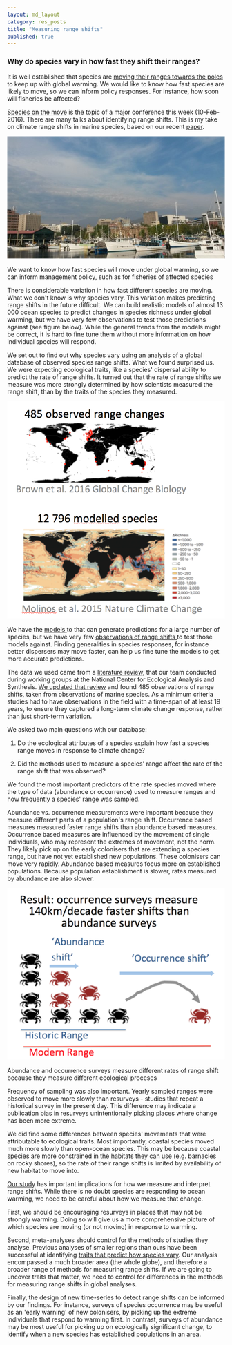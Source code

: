 ```yaml
---
layout: md_layout
category: res_posts
title: "Measuring range shifts"
published: true  
---
```


### Why do species vary in how fast they shift their ranges?

It is well established that species are [moving their ranges towards the poles](http://www.nature.com/nclimate/journal/v3/n10/abs/nclimate1958.html) to keep up with global warming. We would like to know how fast species are likely to move, so we can inform policy responses. For instance, how soon will fisheries be affected?

[Species on the move](http://www.speciesonthemove.com/) is the topic of a major conference this week (10-Feb-2016). There are many talks about identifying range shifts. This is my take on climate range shifts in marine species, based on our recent [paper](http://onlinelibrary.wiley.com/doi/10.1111/gcb.13184/full).

<div class = "image_caption">
<img src ="/Images/climate-range-shifts.png" alt="fishing boats" class="image_float"/>
<p>
We want to know how fast species will move under global warming, so we can inform management policy, such as for fisheries of affected species </a>
</p>
</div>

There is considerable variation in how fast different species are moving. What we don't know is why species vary. This variation makes predicting range shifts in the future difficult. We can build realistic models of almost 13 000 ocean species to predict changes in species richness under global warming, but we have very few observations to test those predictions against (see figure below). While the general trends from the models might be correct, it is hard to fine tune them without more information on how individual species will respond.

We set out to find out why species vary using an analysis of a global database of observed species range shifts.
What we found surprised us. We were expecting ecological traits, like a species' dispersal ability to predict the rate of range shifts. It turned out that the rate of range shifts we measure was more strongly determined by how scientists measured the range shift, than by the traits of the species they measured.   

<div class = "image_caption">
<img src ="/Images/models-vs-obs.png" alt="world map of range shifts" class="image_float"/>
<p>
We have the <a href="http://www.nature.com/nclimate/journal/vaop/ncurrent/full/nclimate2769.html?utm_source=tech.mazavr.tk&utm_medium=link&utm_compaign=article" target = "_blank"> models </a > to that can generate predictions for a large number of species, but we have very few <a href ="http://onlinelibrary.wiley.com/doi/10.1111/gcb.13184/full" target="_blank"> observations of range shifts </a> to test those models against. Finding generalities in species responses, for instance better dispersers may move faster, can help us fine tune the models to get more accurate predictions.
</p>
</div>

The data we used came from a [literature review](http://www.nature.com/nclimate/journal/v3/n10/abs/nclimate1958.html), that our team conducted during working groups at the National Center for Ecological Analysis and Synthesis. [We updated that review](http://onlinelibrary.wiley.com/doi/10.1111/gcb.13184/full) and found 485 observations of range shifts, taken from observations of marine species. As a minimum criteria studies had to have observations in the field with a time-span of at least 19 years, to ensure they captured a long-term climate change response, rather than just short-term variation.

We asked two main questions with our database:

1. Do the ecological attributes of a species explain how fast a species range moves in response to climate change?

2. Did the methods used to measure a species' range affect the rate of the range shift that was observed?

We found the most important predictors of the rate species moved where the type of data (abundance or occurrence) used to measure ranges and how frequently a species' range was sampled.

Abundance vs. occurrence measurements were important because they measure different parts of a population's range shift. Occurrence based measures measured faster range shifts than abundance based measures. Occurrence based measures are influenced by the movement of single individuals, who may represent the extremes of movement, not the norm. They likely pick up on the early colonisers that are extending a species range, but have not yet established new populations. These colonisers can move very rapidly. Abundance based measures focus more on established populations. Because population establishment is slower, rates measured by abundance are also slower.

<div class = "image_caption">
<img src ="/Images/abundance-measure.png" alt="abundances" class="image_float"/>
<p>
Abundance and occurrence surveys measure different rates of range shift because they measure different ecological proceses </a>
</p>
</div>

Frequency of sampling was also important. Yearly sampled ranges were observed to move more slowly than resurveys - studies that repeat a historical survey in the present day. This difference may indicate a publication bias in resurveys unintentionally picking places where change has been more extreme.

We did find some differences between species' movements that were attributable to ecological traits. Most importantly, coastal species moved much more slowly than open-ocean species. This may be because coastal species are more constrained in the habitats they can use (e.g. barnacles on rocky shores), so the rate of their range shifts is limited by availability of new habitat to move into.  

[Our study](http://onlinelibrary.wiley.com/doi/10.1111/gcb.13184/full) has important implications for how we measure and interpret range shifts. While there is no doubt species are responding to ocean warming, we need to be careful about how we measure that change.

First, we should be encouraging resurveys in places that may not be strongly warming. Doing so will give us a more comprehensive picture of which species are moving (or not moving) in response to warming.

Second, meta-analyses should control for the methods of studies they analyse. Previous analyses of smaller regions than ours have been successful at identifying [traits that predict how species vary](http://onlinelibrary.wiley.com/doi/10.1111/ele.12474/full). Our analysis encompassed a much broader area (the whole globe), and therefore a broader range of methods for measuring range shifts. If we are going to uncover traits that matter, we need to control for differences in the methods for measuring range shifts in global analyses.

Finally, the design of new time-series to detect range shifts can be informed by our findings. For instance, surveys of species occurrence may be useful as an 'early warning' of new colonisers, by picking up the extreme individuals that respond to warming first. In contrast, surveys of abundance may be most useful for picking up on ecologically significant change, to identify when a new species has established populations in an area.
